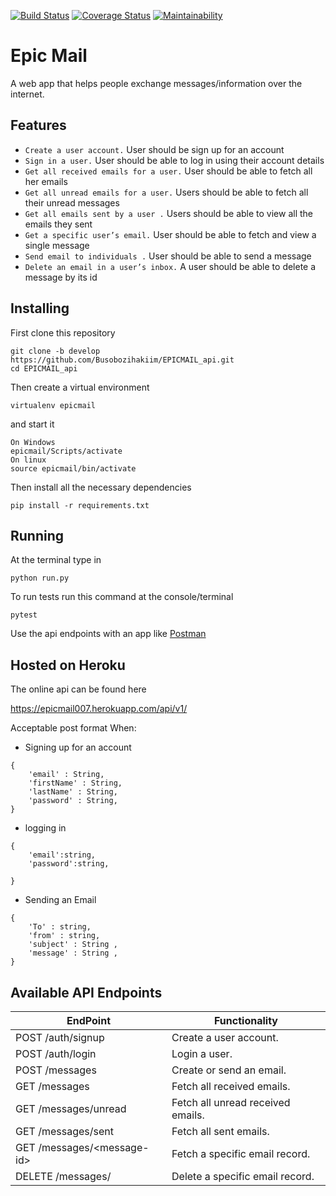 [![Build Status](https://travis-ci.com/Busobozihakiim/EPICMAIL_api.svg?branch=ft-view_all_emails-%23164691565)](https://travis-ci.com/Busobozihakiim/EPICMAIL_api)
[![Coverage Status](https://coveralls.io/repos/github/Busobozihakiim/EPICMAIL_api/badge.svg?branch=ft-view_all_emails-%23164691565)](https://coveralls.io/github/Busobozihakiim/EPICMAIL_api?branch=ft-view_all_emails-%23164691565)
[![Maintainability](https://api.codeclimate.com/v1/badges/0ff59272bb422a064fa1/maintainability)](https://codeclimate.com/github/Busobozihakiim/EPICMAIL_api/maintainability)
# Epic Mail
A web app that helps people exchange messages/information over the internet.

## Features
- `Create a user account.` User should be sign up for an account
- `Sign in a user.` User should be able to log in  using their account details
- `Get all received emails for a user.` User should be able to fetch all her emails
- `Get all unread emails for a user.` Users should be able to fetch all their unread messages
- `Get all emails sent by a user .`  Users should be able to view all the emails they sent
- `Get a specific user’s email.` User should be able to fetch and view a single message
- `Send email to individuals .` User should be able to send a message
- `Delete an email in a user’s inbox.` A user should be able to delete a message by its id

## Installing
First clone this repository

```
git clone -b develop https://github.com/Busobozihakiim/EPICMAIL_api.git 
cd EPICMAIL_api
```

Then create a virtual environment
```
virtualenv epicmail
```
and start it
```
On Windows
epicmail/Scripts/activate
On linux
source epicmail/bin/activate
```

Then install all the necessary dependencies
```
pip install -r requirements.txt
```

## Running
At the terminal type in
```
python run.py
```

To run tests run this command at the console/terminal
```
pytest
```

Use the api endpoints with an app like [Postman](https://www.getpostman.com/apps) 

## Hosted on Heroku
The online api can be found here

https://epicmail007.herokuapp.com/api/v1/

Acceptable post format When:
- Signing up for an account
```
{
    'email' : String,
    'firstName' : String,
    'lastName' : String,
    'password' : String,
}
```
- logging in
```
{
    'email':string,
    'password':string,

}
```
- Sending an Email
```
{
    'To' : string,
    'from' : string,
    'subject' : String ,
    'message' : String ,
}
```

## Available API Endpoints
|  EndPoint  |  Functionality  |
| ------------- | ------------- |
| POST /auth/signup | Create a user account. |
| POST /auth/login | Login a user. |
| POST /messages | Create or send an email. |
| GET /messages | Fetch all received emails. |
| GET /messages/unread | Fetch all unread received emails. |
| GET /messages/sent | Fetch all sent emails. |
| GET /messages/\<message-id> | Fetch a specific email record. |
| DELETE /messages/<message-id> | Delete a specific email record. |